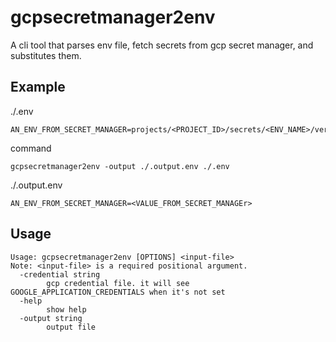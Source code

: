# gcpsecretmanager2env

A cli tool that parses env file, fetch secrets from gcp secret manager, and substitutes them.

## Example

./.env

```env
AN_ENV_FROM_SECRET_MANAGER=projects/<PROJECT_ID>/secrets/<ENV_NAME>/versions/1
```

command

```
gcpsecretmanager2env -output ./.output.env ./.env
```

./.output.env

```
AN_ENV_FROM_SECRET_MANAGER=<VALUE_FROM_SECRET_MANAGEr>
```

## Usage

```
Usage: gcpsecretmanager2env [OPTIONS] <input-file>
Note: <input-file> is a required positional argument.
  -credential string
        gcp credential file. it will see GOOGLE_APPLICATION_CREDENTIALS when it's not set
  -help
        show help
  -output string
        output file
```